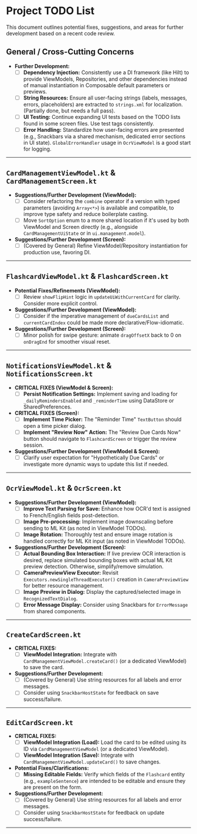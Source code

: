 # Project TODO List

This document outlines potential fixes, suggestions, and areas for further development based on a recent code review.

## General / Cross-Cutting Concerns

*   **Further Development:**
    *   [ ] **Dependency Injection:** Consistently use a DI framework (like Hilt) to provide ViewModels, Repositories, and other dependencies instead of manual instantiation in Composable default parameters or previews.
    *   [ ] **String Resources:** Ensure all user-facing strings (labels, messages, errors, placeholders) are extracted to `strings.xml` for localization. (Partially done, but needs a full pass).
    *   [ ] **UI Testing:** Continue expanding UI tests based on the TODO lists found in some screen files. Use test tags consistently.
    *   [ ] **Error Handling:** Standardize how user-facing errors are presented (e.g., Snackbars via a shared mechanism, dedicated error sections in UI state). `GlobalErrorHandler` usage in `OcrViewModel` is a good start for logging.

---

## `CardManagementViewModel.kt` & `CardManagementScreen.kt`

*   **Suggestions/Further Development (ViewModel):**
    *   [ ] Consider refactoring the `combine` operator if a version with typed parameters (avoiding `Array<*>`) is available and compatible, to improve type safety and reduce boilerplate casting.
    *   [ ] Move `SortOption` enum to a more shared location if it's used by both ViewModel and Screen directly (e.g., alongside `CardManagementUiState` or in `ui.management.model`).
*   **Suggestions/Further Development (Screen):**
    *   [ ] (Covered by General) Refine ViewModel/Repository instantiation for production use, favoring DI.

---

## `FlashcardViewModel.kt` & `FlashcardScreen.kt`

*   **Potential Fixes/Refinements (ViewModel):**
    *   [ ] Review `showFlipHint` logic in `updateUiWithCurrentCard` for clarity. Consider more explicit control.
*   **Suggestions/Further Development (ViewModel):**
    *   [ ] Consider if the imperative management of `dueCardsList` and `currentCardIndex` could be made more declarative/Flow-idiomatic.
*   **Suggestions/Further Development (Screen):**
    *   [ ] Minor polish for swipe gesture: animate `dragOffsetX` back to 0 on `onDragEnd` for smoother visual reset.

---

## `NotificationsViewModel.kt` & `NotificationsScreen.kt`

*   **CRITICAL FIXES (ViewModel & Screen):**
    *   [ ] **Persist Notification Settings:** Implement saving and loading for `_dailyRemindersEnabled` and `_reminderTime` using DataStore or SharedPreferences.
*   **CRITICAL FIXES (Screen):**
    *   [ ] **Implement Time Picker:** The "Reminder Time" `TextButton` should open a time picker dialog.
    *   [ ] **Implement "Review Now" Action:** The "Review Due Cards Now" button should navigate to `FlashcardScreen` or trigger the review session.
*   **Suggestions/Further Development (ViewModel & Screen):**
    *   [ ] Clarify user expectation for "Hypothetically Due Cards" or investigate more dynamic ways to update this list if needed.

---

## `OcrViewModel.kt` & `OcrScreen.kt`

*   **Suggestions/Further Development (ViewModel):**
    *   [ ] **Improve Text Parsing for Save:** Enhance how OCR'd text is assigned to French/English fields post-detection.
    *   [ ] **Image Pre-processing:** Implement image downscaling before sending to ML Kit (as noted in ViewModel TODOs).
    *   [ ] **Image Rotation:** Thoroughly test and ensure image rotation is handled correctly for ML Kit input (as noted in ViewModel TODOs).
*   **Suggestions/Further Development (Screen):**
    *   [ ] **Actual Bounding Box Interaction:** If live preview OCR interaction is desired, replace simulated bounding boxes with actual ML Kit preview detection. Otherwise, simplify/remove simulation.
    *   [ ] **CameraPreviewView Executor:** Revisit `Executors.newSingleThreadExecutor()` creation in `CameraPreviewView` for better resource management.
    *   [ ] **Image Preview in Dialog:** Display the captured/selected image in `RecognizedTextDialog`.
    *   [ ] **Error Message Display:** Consider using Snackbars for `ErrorMessage` from shared components.

---

## `CreateCardScreen.kt`

*   **CRITICAL FIXES:**
    *   [ ] **ViewModel Integration:** Integrate with `CardManagementViewModel.createCard()` (or a dedicated ViewModel) to save the card.
*   **Suggestions/Further Development:**
    *   [ ] (Covered by General) Use string resources for all labels and error messages.
    *   [ ] Consider using `SnackbarHostState` for feedback on save success/failure.

---

## `EditCardScreen.kt`

*   **CRITICAL FIXES:**
    *   [ ] **ViewModel Integration (Load):** Load the card to be edited using its ID via `CardManagementViewModel` (or a dedicated ViewModel).
    *   [ ] **ViewModel Integration (Save):** Integrate with `CardManagementViewModel.updateCard()` to save changes.
*   **Potential Fixes/Clarifications:**
    *   [ ] **Missing Editable Fields:** Verify which fields of the `Flashcard` entity (e.g., `exampleSentence`) are intended to be editable and ensure they are present on the form.
*   **Suggestions/Further Development:**
    *   [ ] (Covered by General) Use string resources for all labels and error messages.
    *   [ ] Consider using `SnackbarHostState` for feedback on update success/failure.

---
